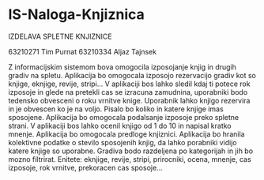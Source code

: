 # IS-Naloga-Knjiznica
IZDELAVA SPLETNE KNJIZNICE

63210271 Tim Purnat
63210334 Aljaz Tajnsek

Z informacijskim sistemom bova omogocila izposojanje knjig in drugih gradiv na spletu. Aplikacija bo omogocala izposojo rezervacijo gradiv kot so knjige, eknjige, revije, stripi… V aplikaciji bos lahko sledil kdaj ti potece rok izposoje in glede na pretekli cas se izracuna zamudnina, uporabniki bodo tedensko obvesceni o roku vrnitve knige. Uporabnik lahko knjigo rezervira in je obvescen ko je na voljo. Pisalo bo koliko in katere knjige imas sposojene. Aplikacija bo omogocala podalsanje izposoje preko spletne strani. V aplikaciji bos lahko ocenil knjigo od 1 do 10 in napisal kratko mnenje. Aplikacija bo omogocala predloge knjiznici. Aplikacija bo hranila kolektivne podatke o stevilo sposojenih knjig, da lahko porabniki vidijo katere knjige so uporabne. Gradiva bodo razdeljena po kategorijah in jih bo mozno filtrirat.  Enitete: eknjige, revije, stripi, prirocniki, ocena, mnenje, cas izposoje, rok vrnitve, prekoracen cas sposoje...
